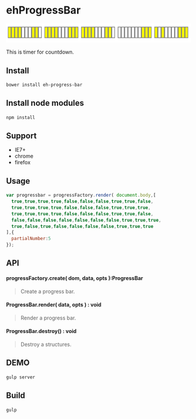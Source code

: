 ehProgressBar
===================================

![demo image](/images/progressbar.png)

This is timer for countdown.

## Install

```bash
bower install eh-progress-bar
```

## Install node modules

```bash
npm install
```

## Support

* IE7+
* chrome
* firefox

## Usage

```js
var progressbar = progressFactory.render( document.body,[
  true,true,true,true,false,false,false,true,true,false,
  true,true,true,true,false,false,false,true,true,true,
  true,true,true,true,false,false,false,true,true,false,
  false,false,false,false,false,false,false,true,true,true,
  true,false,true,false,false,false,false,true,true,true
],{
  partialNumber:5
});
```

## API

#### progressFactory.create( dom, data, opts ):ProgressBar
> Create a progress bar.

#### ProgressBar.render( data, opts ) : void
> Render a progress bar.

#### ProgressBar.destroy() : void
> Destroy a structures.

## DEMO

```bash
gulp server
```

## Build

```bash
gulp
```

